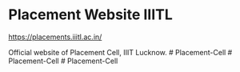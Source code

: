 # Placement Website IIITL
https://placements.iiitl.ac.in/

Official website of Placement Cell, IIIT Lucknow.
#   P l a c e m e n t - C e l l  
 #   P l a c e m e n t - C e l l  
 #   P l a c e m e n t - C e l l  
 